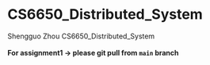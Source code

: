 # CS6650_Distributed_System
Shengguo Zhou CS6650_Distributed_System <br> <br>
**For assignment1 -> please git pull from ```main``` branch**
